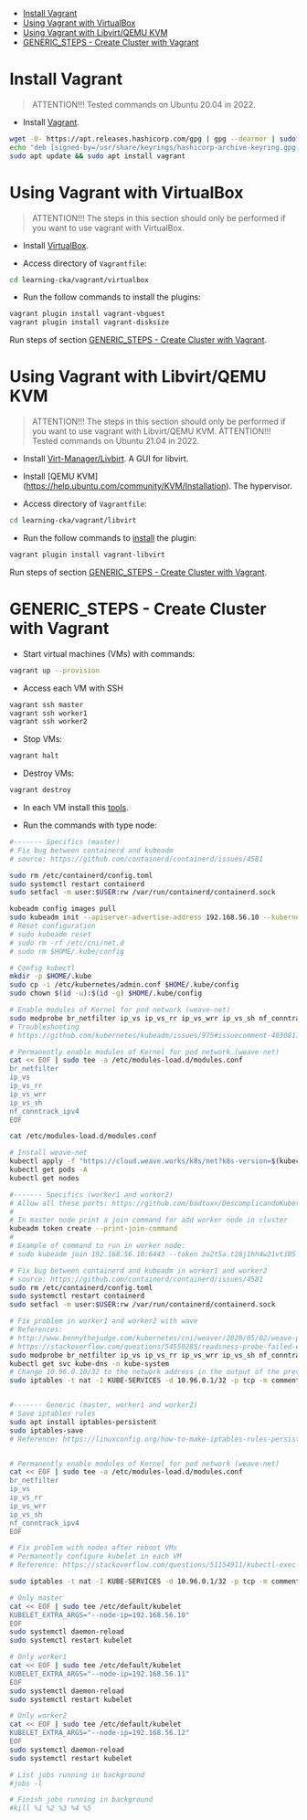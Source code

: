 <!-- TOC -->

- [Install Vagrant](#install-vagrant)
- [Using Vagrant with VirtualBox](#using-vagrant-with-virtualbox)
- [Using Vagrant with Libvirt/QEMU KVM](#using-vagrant-with-libvirtqemu-kvm)
- [GENERIC_STEPS - Create Cluster with Vagrant](#generic_steps---create-cluster-with-vagrant)

<!-- TOC -->


# Install Vagrant

> ATTENTION!!! Tested commands on Ubuntu 20.04 in 2022.

* Install [Vagrant](https://www.vagrantup.com/downloads).

```bash
wget -O- https://apt.releases.hashicorp.com/gpg | gpg --dearmor | sudo tee /usr/share/keyrings/hashicorp-archive-keyring.gpg
echo "deb [signed-by=/usr/share/keyrings/hashicorp-archive-keyring.gpg] https://apt.releases.hashicorp.com $(lsb_release -cs) main" | sudo tee /etc/apt/sources.list.d/hashicorp.list
sudo apt update && sudo apt install vagrant
```

# Using Vagrant with VirtualBox

> ATTENTION!!! The steps in this section should only be performed if you want to use vagrant with VirtualBox.

* Install [VirtualBox](https://www.virtualbox.org/wiki/Linux_Downloads).

* Access directory of ``Vagrantfile``:

```bash
cd learning-cka/vagrant/virtualbox
```

* Run the follow commands to install the plugins:

```bash
vagrant plugin install vagrant-vbguest
vagrant plugin install vagrant-disksize
```

Run steps of section [GENERIC_STEPS - Create Cluster with Vagrant](#generic_steps---create-cluster-with-vagrant).


# Using Vagrant with Libvirt/QEMU KVM

> ATTENTION!!! The steps in this section should only be performed if you want to use vagrant with Libvirt/QEMU KVM.
> ATTENTION!!! Tested commands on Ubuntu 21.04 in 2022.

* Install [Virt-Manager/Livbirt](https://ubuntu.com/server/docs/virtualization-virt-tools). A GUI for libvirt.
* Install [QEMU KVM] (https://help.ubuntu.com/community/KVM/Installation). The hypervisor.

* Access directory of ``Vagrantfile``:

```bash
cd learning-cka/vagrant/libvirt
```

* Run the follow commands to [install](https://github.com/vagrant-libvirt/vagrant-libvirt#installation) the plugin:

```bash
vagrant plugin install vagrant-libvirt
```

Run steps of section [GENERIC_STEPS - Create Cluster with Vagrant](#generic_steps---create-cluster-with-vagrant).

# GENERIC_STEPS - Create Cluster with Vagrant

* Start virtual machines (VMs) with commands:

```bash
vagrant up --provision
```

* Access each VM with SSH

```bash
vagrant ssh master
vagrant ssh worker1
vagrant ssh worker2
```

* Stop VMs:

```bash
vagrant halt
```

* Destroy VMs:

```bash
vagrant destroy
```

* In each VM install this [tools](tools.md).

* Run the commands with type node:

```bash
#------- Specifics (master)
# Fix bug between containerd and kubeadm
# source: https://github.com/containerd/containerd/issues/4581

sudo rm /etc/containerd/config.toml
sudo systemctl restart containerd
sudo setfacl -m user:$USER:rw /var/run/containerd/containerd.sock

kubeadm config images pull
sudo kubeadm init --apiserver-advertise-address 192.168.56.10 --kubernetes-version 1.24.3
# Reset configuration
# sudo kubeadm reset
# sudo rm -rf /etc/cni/net.d
# sudo rm $HOME/.kube/config

# Config kubectl
mkdir -p $HOME/.kube
sudo cp -i /etc/kubernetes/admin.conf $HOME/.kube/config
sudo chown $(id -u):$(id -g) $HOME/.kube/config

# Enable modules of Kernel for pod network (weave-net)
sudo modprobe br_netfilter ip_vs ip_vs_rr ip_vs_wrr ip_vs_sh nf_conntrack_ipv4
# Troubleshooting
# https://github.com/kubernetes/kubeadm/issues/975#issuecomment-403081740

# Permanently enable modules of Kernel for pod network (weave-net)
cat << EOF | sudo tee -a /etc/modules-load.d/modules.conf
br_netfilter
ip_vs
ip_vs_rr
ip_vs_wrr
ip_vs_sh
nf_conntrack_ipv4 
EOF

cat /etc/modules-load.d/modules.conf

# Install weave-net
kubectl apply -f "https://cloud.weave.works/k8s/net?k8s-version=$(kubectl version | base64 | tr -d '\n')"
kubectl get pods -A
kubectl get nodes

#------- Specifics (worker1 and worker2)
# Allow all these ports: https://github.com/badtuxx/DescomplicandoKubernetes/blob/main/pt/day_one/descomplicando_kubernetes.md#portas-que-devemos-nos-preocupar
#
# In master node print a join command for add worker node in cluster
kubeadm token create --print-join-command
#
# Example of command to run in worker node:
# sudo kubeadm join 192.168.56.10:6443 --token 2o2t5a.t28j1hh4w21vti05 --discovery-token-ca-cert-hash sha256:cd84d6f4b8e975c7fcffa5bce7bdc2f19803647bc507bb0b06cc600d9fa72738

# Fix bug between containerd and kubeadm in worker1 and worker2
# source: https://github.com/containerd/containerd/issues/4581
sudo rm /etc/containerd/config.toml
sudo systemctl restart containerd
sudo setfacl -m user:$USER:rw /var/run/containerd/containerd.sock

# Fix problem in worker1 and worker2 with wave
# References:
# http://www.bennythejudge.com/kubernetes/cni/weaver/2020/05/02/weave-pod-crashes-on-worker-digitalocean.html
# https://stackoverflow.com/questions/54550285/readiness-probe-failed-error-in-weave-kubernetes
sudo modprobe br_netfilter ip_vs ip_vs_rr ip_vs_wrr ip_vs_sh nf_conntrack_ipv4
kubectl get svc kube-dns -n kube-system
# Change 10.96.0.10/32 to the network address in the output of the previous command
sudo iptables -t nat -I KUBE-SERVICES -d 10.96.0.1/32 -p tcp -m comment --comment "default/kubernetes:https cluster IP" -m tcp --dport 443 -j KUBE-MARK-MASQ


#------- Generic (master, worker1 and worker2)
# Save iptables rules
sudo apt install iptables-persistent
sudo iptables-save
# Reference: https://linuxconfig.org/how-to-make-iptables-rules-persistent-after-reboot-on-linux


# Permanently enable modules of Kernel for pod network (weave-net)
cat << EOF | sudo tee -a /etc/modules-load.d/modules.conf
br_netfilter
ip_vs
ip_vs_rr
ip_vs_wrr
ip_vs_sh
nf_conntrack_ipv4 
EOF

# Fix problem with nodes after reboot VMs
# Permanently configure kubelet in each VM
# Reference: https://stackoverflow.com/questions/51154911/kubectl-exec-results-in-error-unable-to-upgrade-connection-pod-does-not-exi

sudo iptables -t nat -I KUBE-SERVICES -d 10.96.0.1/32 -p tcp -m comment --comment "default/kubernetes:https cluster IP" -m tcp --dport 443 -j KUBE-MARK-MASQ

# Only master
cat << EOF | sudo tee /etc/default/kubelet
KUBELET_EXTRA_ARGS="--node-ip=192.168.56.10"
EOF
sudo systemctl daemon-reload
sudo systemctl restart kubelet

# Only worker1
cat << EOF | sudo tee /etc/default/kubelet
KUBELET_EXTRA_ARGS="--node-ip=192.168.56.11"
EOF
sudo systemctl daemon-reload
sudo systemctl restart kubelet

# Only worker2
cat << EOF | sudo tee /etc/default/kubelet
KUBELET_EXTRA_ARGS="--node-ip=192.168.56.12"
EOF
sudo systemctl daemon-reload
sudo systemctl restart kubelet

# List jobs running in background
#jobs -l

# Finish jobs running in background
#kill %1 %2 %3 %4 %5
```

